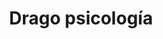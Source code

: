 ---
title: 'Drago psicología'
layout: 'layouts/home.html'
nav:
  buttonText: '¿Hablamos?'
  buttonUrl: '/contact'
intro:
  header: '¡Hola! Soy Jennifer, psicóloga de Drago psicología.'
  buttonText: 'Contáctame'
  buttonUrl: '/contact'
  image: '/images/bg/icon.svg'
  imageAlt: 'Buttered toasted white bread'

featuredServices:
  title: 'Servicios'
  summary: 'Servicios destacados de Drago psicología. Accede a ver más para descubrirlos todos.'

aboutMe:
  title: 'Sobre mí'
  summary: 'Lorem ipsum dolor sit amet, consectetur adipiscing elit, sed do eiusmod tempor incididunt ut labore et dolore magna aliqua. Ut enim ad minim veniam, quis nostrud exercitation ullamco laboris nisi ut aliquip ex ea ommodo consequat. Duis aute irure dolor in reprehenderit in voluptate velit esse cillum dolore eu fugiat nulla pariatur.'
  image: '/images/people/1.jpg'
  imageAlt: 'Jennifer Drago'
  buttonText: '¿Nos conocemos?'
  buttonUrl: '/contact'

contact:
  title: 'Contacto'
  summary: 'Lorem ipsum dolor sit amet, consectetur adipiscing elit, sed do eiusmod tempor incididunt ut labore et dolore magna.'
  buttonText: 'Contáctame'
  buttonUrl: '/contact'

metaDesc: 'Psicóloga en Cubelles. Terapia individualizada y eficaz.'
---